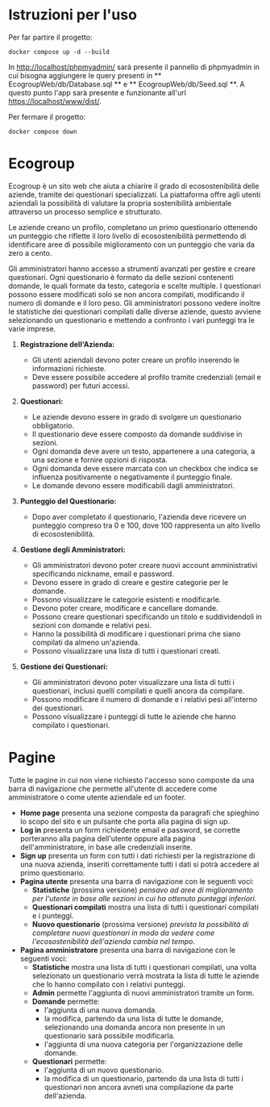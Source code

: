 # Istruzioni per l'uso

Per far partire il progetto:
```
docker compose up -d --build
```
In [http://localhost/phpmyadmin/](http://localhost/phpmyadmin/) sarà presente il pannello di phpmyadmin in cui bisogna aggiungere le query presenti in ** EcogroupWeb/db/Database.sql ** e ** EcogroupWeb/db/Seed.sql **.
A questo punto l'app sarà presente e funzionante all'url [https://localhost/www/dist/](https://localhost/www/dist/).


Per fermare il progetto:
```
docker compose down
```

# Ecogroup

Ecogroup è un sito web che aiuta a chiarire il grado di ecosostenibilità delle aziende, tramite dei questionari specializzati.
La piattaforma offre agli utenti aziendali la possibilità di valutare la propria sostenibilità ambientale attraverso un processo semplice e strutturato.

Le aziende creano un profilo, completano un primo questionario ottenendo un  punteggio che riflette il loro livello di ecosostenibilità permettendo di identificare aree di possibile miglioramento con un punteggio che varia da zero a cento.

Gli amministratori hanno accesso a strumenti avanzati per gestire e creare questionari.
Ogni questionario è formato da delle sezioni contenenti domande, le quali formate da testo, categoria e scelte multiple.
I questionari possono essere modificati solo se non ancora compilati, modificando il numero di domande e il loro peso.
Gli amministratori possono vedere inoltre le statistiche dei questionari compilati dalle diverse aziende, questo avviene selezionando un questionario e mettendo a confronto i vari punteggi tra le varie imprese.

1. **Registrazione dell'Azienda:**
    - Gli utenti aziendali devono poter creare un profilo inserendo le informazioni richieste.
    - Deve essere possibile accedere al profilo tramite credenziali (email e password) per futuri accessi.

2. **Questionari:**
    - Le aziende devono essere in grado di svolgere un questionario obbligatorio.
    - Il questionario deve essere composto da domande suddivise in sezioni.
    - Ogni domanda deve avere un testo, appartenere a una categoria, a una sezione e fornire opzioni di risposta.
    - Ogni domanda deve essere marcata con un checkbox che indica se influenza positivamente o negativamente il punteggio finale.
    - Le domande devono essere modificabili dagli amministratori.
      
3. **Punteggio del Questionario:**
    - Dopo aver completato il questionario, l'azienda deve ricevere un punteggio compreso tra 0 e 100, dove 100 rappresenta un alto livello di ecosostenibilità.
      
4. **Gestione degli Amministratori:**
    - Gli amministratori devono poter creare nuovi account amministrativi specificando nickname, email e password.
    - Devono essere in grado di creare e gestire categorie per le domande.
    - Possono visualizzare le categorie esistenti e modificarle.
    - Devono poter creare, modificare e cancellare domande.
    - Possono creare questionari specificando un titolo e suddividendoli in sezioni con domande e relativi pesi.
    - Hanno la possibilità di modificare i questionari prima che siano compilati da almeno un'azienda.
    - Possono visualizzare una lista di tutti i questionari creati.
  
5. **Gestione dei Questionari:**
    - Gli amministratori devono poter visualizzare una lista di tutti i questionari, inclusi quelli compilati e quelli ancora da compilare.
    - Possono modificare il numero di domande e i relativi pesi all'interno dei questionari.
    - Possono visualizzare i punteggi di tutte le aziende che hanno compilato i questionari.
  
# Pagine

Tutte le pagine in cui non viene richiesto l'accesso sono composte da una barra di navigazione che permette all'utente di accedere come amministratore o come utente aziendale ed un footer.

- **Home page** presenta  una sezione composta da paragrafi che spieghino lo scopo del sito e un pulsante che porta alla pagina di sign up.
- **Log in** presenta un form richiedente email e password, se corrette porteranno alla pagina dell'utente oppure alla pagina dell'amministratore, in base alle credenziali inserite.
- **Sign up** presenta un form con tutti i dati richiesti per la registrazione di una nuova azienda, inseriti correttamente tutti i dati si potrà accedere al primo questionario.
- **Pagina utente** presenta una barra di navigazione con le seguenti voci:
	- **Statistiche** (prossima versione) *pensavo ad aree di miglioramento per l'utente in base alle sezioni in cui ha ottenuto punteggi inferiori*.
	- **Questionari compilati** mostra una lista di tutti i questionari compilati e i punteggi.
	- **Nuovo questionario** (prossima versione) *prevista la possibilità di completare nuovi questionari in modo da vedere come l'ecosostenibilità dell'azienda cambia nel tempo*.
- **Pagina amministratore** presenta una barra di navigazione con le seguenti voci:
	- **Statistiche** mostra una lista di tutti i questionari compilati, una volta selezionato un questionario verrà mostrata la lista di tutte le aziende che lo hanno compilato con i relativi punteggi.
	- **Admin** permette l'aggiunta di nuovi amministratori tramite un form.
	- **Domande** permette:
		- l'aggiunta di una nuova domanda.
		- la modifica, partendo da una lista di tutte le domande, selezionando una domanda ancora non presente in un questionario sarà possibile modificarla.
		- l'aggiunta di una nuova categoria per l'organizzazione delle domande.
	- **Questionari** permette:
   		- l'aggiunta di un nuovo questionario.
   		- la modifica di un questionario, partendo da una lista di tutti i questionari non ancora avneti una compilazione da parte dell'azienda.
